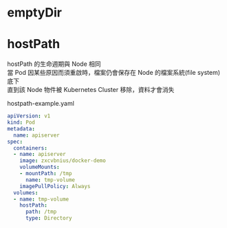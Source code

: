 # emptyDir



# hostPath
hostPath 的生命週期與 Node 相同  
當 Pod 因某些原因而須重啟時，檔案仍會保存在 Node 的檔案系統(file system)底下  
直到該 Node 物件被 Kubernetes Cluster 移除，資料才會消失  

hostpath-example.yaml
```yaml
apiVersion: v1
kind: Pod
metadata:
  name: apiserver
spec:
  containers:
  - name: apiserver
    image: zxcvbnius/docker-demo
    volumeMounts:
    - mountPath: /tmp
      name: tmp-volume
    imagePullPolicy: Always
  volumes:
  - name: tmp-volume
    hostPath:
      path: /tmp
      type: Directory
```